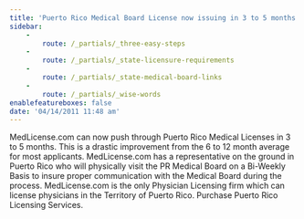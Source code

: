 ```yaml
---
title: 'Puerto Rico Medical Board License now issuing in 3 to 5 months'
sidebar:
    -
        route: /_partials/_three-easy-steps
    -
        route: /_partials/_state-licensure-requirements
    -
        route: /_partials/_state-medical-board-links
    -
        route: /_partials/_wise-words
enablefeatureboxes: false
date: '04/14/2011 11:48 am'
---
```


<p>MedLicense.com can now push through Puerto Rico Medical Licenses in 3 to 5 months. This is a drastic improvement from the 6 to 12 month average for most applicants. MedLicense.com has a representative on the ground in Puerto Rico who will physically visit the PR Medical Board on a Bi-Weekly Basis to insure proper communication with the Medical Board during the process. MedLicense.com is the only Physician Licensing firm which can license physicians in the Territory of Puerto Rico. Purchase Puerto Rico Licensing Services.</p>